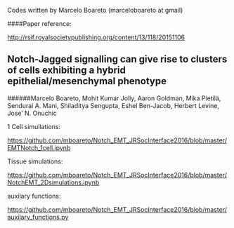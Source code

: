 Codes written by Marcelo Boareto (marceloboareto at gmail)

####Paper reference:

http://rsif.royalsocietypublishing.org/content/13/118/20151106

## Notch-Jagged signalling can give rise to clusters of cells exhibiting a hybrid epithelial/mesenchymal phenotype

######Marcelo Boareto, Mohit Kumar Jolly, Aaron Goldman, Mika Pietilä, Sendurai A. Mani, Shiladitya Sengupta, Eshel Ben-Jacob, Herbert Levine, Jose’ N. Onuchic




1 Cell simullations:

https://github.com/mboareto/Notch_EMT_JRSocInterface2016/blob/master/EMTNotch_1cell.ipynb



Tissue simulations:

https://github.com/mboareto/Notch_EMT_JRSocInterface2016/blob/master/NotchEMT_2Dsimulations.ipynb



auxilary functions:

https://github.com/mboareto/Notch_EMT_JRSocInterface2016/blob/master/auxilary_functions.py


